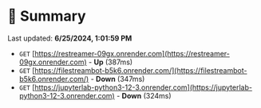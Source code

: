 # 📖 Summary
Last updated: **6/25/2024, 1:01:59 PM**

- `GET` [https://restreamer-09gx.onrender.com](https://restreamer-09gx.onrender.com) - **Up** (387ms)
- `GET` [https://filestreambot-b5k6.onrender.com/](https://filestreambot-b5k6.onrender.com/) - **Down** (347ms)
- `GET` [https://jupyterlab-python3-12-3.onrender.com](https://jupyterlab-python3-12-3.onrender.com) - **Down** (324ms)
